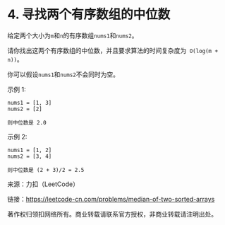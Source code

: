 # 4. 寻找两个有序数组的中位数

给定两个大小为`m`和`n`的有序数组`nums1`和`nums2`。

请你找出这两个有序数组的中位数，并且要求算法的时间复杂度为` O(log(m + n))`。

你可以假设`nums1`和`nums2`不会同时为空。

示例 1:

```
nums1 = [1, 3]
nums2 = [2]

则中位数是 2.0
```

示例 2:

```
nums1 = [1, 2]
nums2 = [3, 4]

则中位数是 (2 + 3)/2 = 2.5
```

来源：力扣（LeetCode）

链接：https://leetcode-cn.com/problems/median-of-two-sorted-arrays

著作权归领扣网络所有。商业转载请联系官方授权，非商业转载请注明出处。
